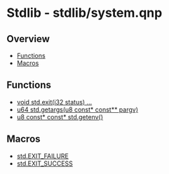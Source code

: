
# Stdlib - stdlib/system.qnp

## Overview
 - [Functions](#functions)
 - [Macros](#macros)


## Functions
 - [void std.exit(i32 status) ...]()
 - [u64 std.getargs(u8 const* const** pargv)]()
 - [u8 const* const* std.getenv()]()

## Macros
 - [std.EXIT_FAILURE]()
 - [std.EXIT_SUCCESS]()


